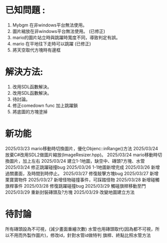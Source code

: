 #	已知問題 :

1. Mybgm 在非windows平台無法使用。
2. 圖片縮放在非windows平台無法使用。 (已修正)
3. mario的圖片站立時與跳躍時寬度不同，導致判定有誤。
4. mario 在平地往下走時可以跳躍 (已修正)
5. 將天空取代方塊時有邊框

#	解決方法:

1. 改用SDL函數解決。
2. 改用SDL函數解決。
3. 待討論。
4. 修正comedown func 加上跳躍鎖
5. 將底圖的方塊塗掉

# 新功能

2025/03/23 mario移動時切換圖片，優化Objenc::inRange()方法
2025/03/24 放棄C#改用SDL2做圖片縮放(ImageResizer.hpp)。
2025/03/24 mario移動時切換圖片，加上左右
2025/03/24 建立1-1地圖，缺空中、磚頭?方塊、水管
2025/03/24 修正跳躍碰撞bug
2025/03/26 1-1地圖新增完成
2025/03/26 新增過關畫面，及時間到時停止。
2025/03/27 修復敲擊方塊bug
2025/03/27 新增栗寶寶物件
2025/03/27 新增怪物碰撞事件，可踩踏怪物
2025/03/28 新增碰觸旗桿事件
2025/03/28 修復跳躍碰撞bug
2025/03/29 觸碰旗桿移動至門
2025/03/29 重新封裝磚頭及?方塊
2025/03/29 改變地圖建立方法


# 待討論

所有磚頭設為不可視，(減少畫面重繪次數)
水管也用磚頭取代(因為都不可視，所以不用而外製作圖片)，修改id，針對水管id做特判
旗桿、終點比照水管方法